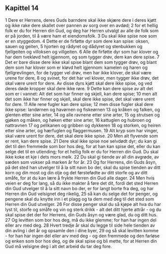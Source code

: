## Kapittel 14

1 Dere er Herrens, deres Guds barndere skal ikke skjære dere i deres kjøtt og ikke rake dere skallet over pannen av sorg over en avdød;
2 for et hellig folk er du for Herren din Gud, og deg har Herren utvalgt av alle de folk som er på jorden, til å være ham et eiendomsfolk.
3 Du skal ikke spise noe som er en styggedom.
4 Dette er de firføtte dyr som dere kan spise: oksen, sauen og geiten,
5 hjorten og rådyret og dådyret og stenbukken og fjellgeiten og villoksen og villgeiten.
6 Alle de firføtte dyr som har klover og har dem tvekløvd helt igjennom, og som tygger drøv, dem kan dere spise.
7 Det er bare disse dere ikke skal spise blant dem som tygger drøv, og blant dem som har klover som er kløvd helt igjennom: kamelen og haren og fjellgrevlingen, for de tygger vel drøv, men har ikke klover, de skal være urene for dere,
8 og svinet, for det har vel klover, men tygger ikke drøv, det skal være urent for dere. Av disse dyrs kjøtt skal dere ikke spise, og ved deres døde kropper skal dere ikke røre.
9 Dette kan dere spise av alt det som er i vannet: Alt det som har finner og skjell, kan dere spise;
10 men alt det som ikke har finner og skjell, skal dere ikke spise, det skal være urent for dere.
11 Alle rene fugler kan dere spise;
12 men disse fugler skal dere ikke spise: landørnen og havørnen og fiskeørnen
13 og kråken og falken, og glenten etter sine arter,
14 og alle ravnene etter sine arter,
15 og strutsen og gjøken og måken, og høken etter sine arter,
16 kattuglen og hubroen og nattravnen
17 og pelikanen og gribben og dykkeren
18 og storken, og heiren etter sine arter, og hærfuglen og flaggermusen.
19 Alt kryp som har vinger, skal være urent for dere, det skal dere ikke spise.
20 Men alt flyvende som er rent, kan dere spise.
21 Dere skal ikke spise noe selvdødt dyr; du kan gi det til den fremmede som bor hos deg, for at han kan spise det, eller du kan selge det til en utlending; for et hellig folk er du for Herren din Gud. Du skal ikke koke et kje i dets mors melk.
22 Du skal gi tiende av all din avgrøde, av sæden som vokser på marken år for år.
23 Og for Herrens, din Guds åsyn, på det sted han utvelger til å la sitt navn bo der, skal du spise tienden av ditt korn og din most og din olje og det førstefødte av ditt storfe og av ditt småfe, for at du kan lære å frykte Herren din Gud alle dager.
24 Men hvis veien er deg for lang, så du ikke makter å føre det dit, fordi det sted Herren din Gud utvelger til å la sitt navn bo der, er for langt borte fra deg, og har Herren din Gud velsignet deg rikelig,
25 så kan du selge det for penger, og pengene skal du knytte inn i et plagg og ta dem med deg til det sted som Herren din Gud utvelger.
26 For disse penger skal du så kjøpe alt hva du har lyst til, storfe og småfe og vin og sterk drikk - alt det ditt hjerte attrår - og du skal spise det der for Herrens, din Guds åsyn og være glad, du og ditt hus.
27 Og levitten som bor hos deg, må du ikke glemme; for han har ingen del eller arv med deg.
28 Hvert tredje år skal du legge til side hele tienden av din avling i det år og opsamle den i dine byer,
29 og så skal levitten komme - for han har ingen del eller arv med deg - og den fremmede og den farløse og enken som bor hos deg, og de skal spise og bli mette, for at Herren din Gud må velsigne deg i alt det arbeid du tar deg fore.

